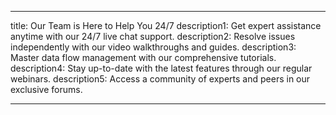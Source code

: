---

title: Our Team is Here to Help You 24/7
description1: Get expert assistance anytime with our 24/7 live chat support.
description2: Resolve issues independently with our video walkthroughs and guides.
description3: Master data flow management with our comprehensive tutorials.
description4: Stay up-to-date with the latest features through our regular webinars.
description5: Access a community of experts and peers in our exclusive forums.

---